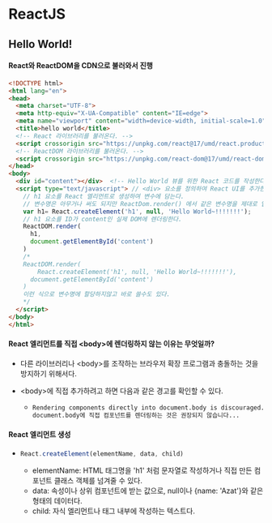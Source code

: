 # ReactJS

## Hello World!

#### React와 ReactDOM을 CDN으로 불러와서 진행

```html
<!DOCTYPE html>
<html lang="en">
<head>
  <meta charset="UTF-8">
  <meta http-equiv="X-UA-Compatible" content="IE=edge">
  <meta name="viewport" content="width=device-width, initial-scale=1.0">
  <title>hello world</title>
  <!-- React 라이브러리를 불러온다. -->
  <script crossorigin src="https://unpkg.com/react@17/umd/react.production.min.js"></script>
  <!-- ReactDOM 라이브러리를 불러온다. -->
  <script crossorigin src="https://unpkg.com/react-dom@17/umd/react-dom.production.min.js"></script>  
</head>
<body>
  <div id="content"></div>  <!-- Hello World 뷰를 위한 React 코드를 작성한다. -->
  <script type="text/javascript"> // <div> 요소를 정의하여 React UI를 추가한다.
    // h1 요소를 React 엘리먼트로 생성하여 변수에 담는다.
    // 변수명은 아무거나 써도 되지만 ReactDom.render() 에서 같은 변수명을 제대로 입력해야한다.
    var h1= React.createElement('h1', null, 'Hello World~!!!!!!!');
    // h1 요소를 ID가 content인 실제 DOM에 렌더링한다.
    ReactDOM.render(
      h1,
      document.getElementById('content')
    )
    /*
    ReactDOM.render(
    	React.createElement('h1', null, 'Hello World~!!!!!!!'),
      document.getElementById('content')
    )
    이런 식으로 변수명에 할당하지않고 바로 쓸수도 있다.
    */
  </script>
</body>
</html>
```

#### React 엘리먼트를 직접 \<body>에  렌더링하지 않는 이유는 무엇일까?

- 다른 라이브러리나 \<body>를 조작하는 브라우저 확장 프로그램과 충돌하는 것을 방지하기 위해서다.

- \<body>에 직접 추가하려고 하면 다음과 같은 경고를 확인할 수 있다.

  - ```bash
    Rendering components directly into document.body is discouraged...
    document.body에 직접 컴포넌트를 렌더링하는 것은 권장되지 않습니다...
    ```

#### React 엘리먼트 생성

- ```javascript
  React.createElement(elementName, data, child)
  ```

  - elementName: HTML 태그명을 'h1' 처럼 문자열로 작성하거나 직접 만든 컴포넌트 클래스 객체를 넘겨줄 수 있다.
  - data: 속성이나 상위 컴포넌트에 받는 값으로, null이나 {name: 'Azat'}와 같은 형태의 데이터다.
  - child: 자식 엘리먼트나 태그 내부에 작성하는 텍스트다.